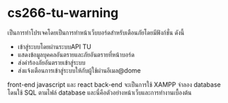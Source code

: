 # cs266-tu-warning
เป็นการทำโปรเจคโดยเป็นการทำหน้าเว็บบอร์ดสำหรับเตือนภัยโดยมีฟังก์ชั่น ดังนี้
* เข้าสู่ระบบโดยผ่านระบบAPI TU
* แสดงข้อมูลบุคคลอันตรายและภัยอันตรายที่หน้าบอร์ด
* ส่งคำร้องภัยอันตรายเข้าสู่ระบบ
* ส่งแจ้งเตือนการเข้าสู่ระบบให้กับผู้ใช้ผ่านอีเมล@dome
  
front-end 
javascript และ react
back-end
จะเป็นการใช้ XAMPP จำลอง database โดนใช้ SQL ตามไฟล์ database
และนี่คือตัวอย่างหน้าเว็บและการทำงานเบื้องต้น
